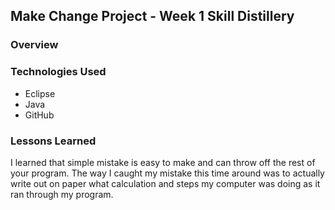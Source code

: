 ## Make Change Project - Week 1 Skill Distillery

### Overview

### Technologies Used
- Eclipse
- Java
- GitHub

### Lessons Learned

I learned that simple mistake is easy to make and can throw off the rest of your program. The way I caught my mistake this time around
was to actually write out on paper what calculation and steps my computer was doing as it ran through my program.